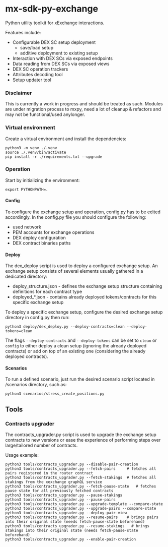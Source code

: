 # mx-sdk-py-exchange
Python utility toolkit for xExchange interactions.

Features include:
- Configurable DEX SC setup deployment
  - save/load setup
  - additive deployment to existing setup
- Interaction with DEX SCs via exposed endpoints
- Data reading from DEX SCs via exposed views
- DEX SC operation trackers 
- Attributes decoding tool
- Setup updater tool

### Disclaimer
This is currently a work in progress and should be treated as such.
Modules are under migration process to mxpy, need a lot of cleanup & refactors and may not be functional/used anylonger.

### Virtual environment

Create a virtual environment and install the dependencies:

```
python3 -m venv ./.venv
source ./.venv/bin/activate
pip install -r ./requirements.txt --upgrade
```

### Operation
Start by initializing the environment:
```
export PYTHONPATH=.
```

#### Config
To configure the exchange setup and operation, config.py has to be edited accordingly.
In the config.py file you should configure the following:
- used network
- PEM accounts for exchange operations
- DEX deploy configuration
- DEX contract binaries paths

#### Deploy
The dex_deploy script is used to deploy a configured exchange setup.
An exchange setup consists of several elements usually gathered in a dedicated directory:
- deploy_structure.json - defines the exchange setup structure containing definitions for each contract type
- deployed_*.json - contains already deployed tokens/contracts for this specific exchange setup

To deploy a specific exchange setup, configure the desired exchange setup directory in config.py then run:
```
python3 deploy/dex_deploy.py --deploy-contracts=clean --deploy-tokens=clean
```
The flags `--deploy-contracts` and `--deploy-tokens` can be set to `clean` or `config` to either deploy a clean setup 
(ignoring the already deployed contracts) or add on top of an existing one (considering the already deployed contracts).

#### Scenarios
To run a defined scenario, just run the desired scenario script located in /scenarios directory, such as:
```
python3 scenarios/stress_create_positions.py
```

## Tools
### Contracts upgrader
The contracts_upgrader.py script is used to upgrade the exchange setup contracts to new versions or ease the experience of
performing steps over large/tailored number of contracts.

Usage example:
```
python3 tools/contracts_upgrader.py --disable-pair-creation
python3 tools/contracts_upgrader.py --fetch-pairs     # fetches all pairs registered in the router contract
python3 tools/contracts_upgrader.py --fetch-stakings  # fetches all stakings from the xexchange graphQL service
python3 tools/contracts_upgrader.py --fetch-pause-state   # fetches pause state for all previously fetched contracts
python3 tools/contracts_upgrader.py --pause-stakings
python3 tools/contracts_upgrader.py --pause-pairs
python3 tools/contracts_upgrader.py --upgrade-template --compare-state
python3 tools/contracts_upgrader.py --upgrade-pairs --compare-state
python3 tools/contracts_upgrader.py --deploy-pair-view
python3 tools/contracts_upgrader.py --resume-pairs    # brings pairs into their original state (needs fetch-pause-state beforehand)
python3 tools/contracts_upgrader.py --resume-stakings   # brings stakings into their original state (needs fetch-pause-state beforehand)
python3 tools/contracts_upgrader.py --enable-pair-creation
```